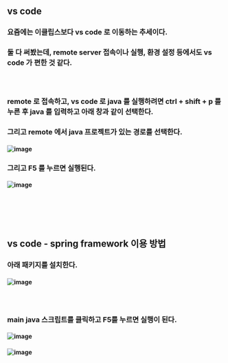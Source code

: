 ## vs code
### 요즘에는 이클립스보다 vs code 로 이동하는 추세이다.
### 둘 다 써봤는데, remote server 접속이나 실행, 환경 설정 등에서도 vs code 가 편한 것 같다.
### <br/>

### remote 로 접속하고, vs code 로 java 를 실행하려면 ctrl + shift + p 를 누른 후 java 를 입력하고 아래 창과 같이 선택한다.
### 그리고 remote 에서 java 프로젝트가 있는 경로를 선택한다.
#### ![image](https://github.com/Shin-jongwhan/java/assets/62974484/c17cd827-ccc2-4b1b-acc2-f3a34271ce1d)
### 그리고 F5 를 누르면 실행된다.
#### ![image](https://github.com/Shin-jongwhan/java/assets/62974484/bdfa4f1f-2da2-47cc-9d7e-08a2d871850e)
### <br/><br/><br>

## vs code - spring framework 이용 방법
### 아래 패키지를 설치한다.
#### ![image](https://github.com/user-attachments/assets/2bae841a-e876-4d5a-8d71-820e88a3a015)
### <br/>

### main java 스크립트를 클릭하고 F5를 누르면 실행이 된다.
#### ![image](https://github.com/user-attachments/assets/889059fe-2408-4bb7-854d-021f29edfd22)
#### ![image](https://github.com/user-attachments/assets/e1677f07-7351-4d52-9ec2-541f3ab3f7cc)

### <br/><br/><br>

